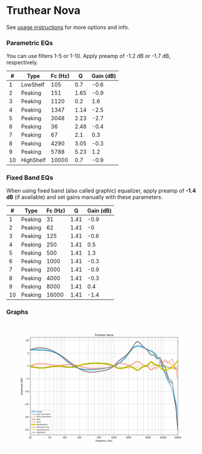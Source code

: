 # Truthear Nova
See [usage instructions](https://github.com/jaakkopasanen/AutoEq#usage) for more options and info.

### Parametric EQs
You can use filters 1-5 or 1-10. Apply preamp of -1.2 dB or -1.7 dB, respectively.

|   # | Type      |   Fc (Hz) |    Q |   Gain (dB) |
|-----|-----------|-----------|------|-------------|
|   1 | LowShelf  |       105 | 0.7  |        -0.6 |
|   2 | Peaking   |       151 | 1.65 |        -0.9 |
|   3 | Peaking   |      1120 | 0.2  |         1.6 |
|   4 | Peaking   |      1347 | 1.14 |        -2.5 |
|   5 | Peaking   |      3048 | 2.23 |        -2.7 |
|   6 | Peaking   |        36 | 2.48 |        -0.4 |
|   7 | Peaking   |        67 | 2.1  |         0.3 |
|   8 | Peaking   |      4290 | 3.05 |        -0.3 |
|   9 | Peaking   |      5788 | 5.23 |         1.2 |
|  10 | HighShelf |     10000 | 0.7  |        -0.9 |

### Fixed Band EQs
When using fixed band (also called graphic) equalizer, apply preamp of **-1.4 dB** (if available) and set gains manually with these parameters.

|   # | Type    |   Fc (Hz) |    Q |   Gain (dB) |
|-----|---------|-----------|------|-------------|
|   1 | Peaking |        31 | 1.41 |        -0.9 |
|   2 | Peaking |        62 | 1.41 |        -0   |
|   3 | Peaking |       125 | 1.41 |        -0.6 |
|   4 | Peaking |       250 | 1.41 |         0.5 |
|   5 | Peaking |       500 | 1.41 |         1.3 |
|   6 | Peaking |      1000 | 1.41 |        -0.3 |
|   7 | Peaking |      2000 | 1.41 |        -0.9 |
|   8 | Peaking |      4000 | 1.41 |        -0.3 |
|   9 | Peaking |      8000 | 1.41 |         0.4 |
|  10 | Peaking |     16000 | 1.41 |        -1.4 |

### Graphs
![](./Truthear%20Nova.png)
